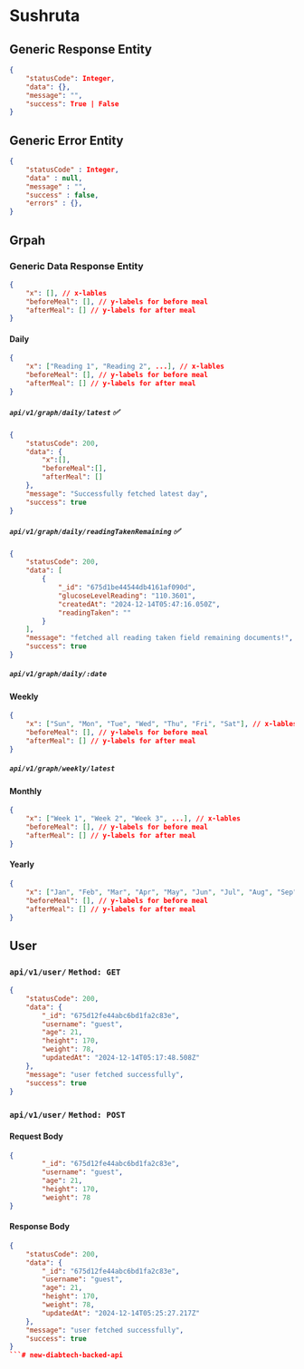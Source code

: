 # Sushruta

## Generic Response Entity

```json
{
    "statusCode": Integer,
    "data": {},
    "message": "",
    "success": True | False
}
```

## Generic Error Entity

```json
{
    "statusCode" : Integer, 
    "data" : null,
    "message" : "",
    "success" : false,
    "errors" : {},
}
```

## Grpah

### Generic Data Response Entity

```json
{
    "x": [], // x-lables
    "beforeMeal": [], // y-labels for before meal
    "afterMeal": [] // y-labels for after meal
}
```

#### Daily

```json
{
    "x": ["Reading 1", "Reading 2", ...], // x-lables
    "beforeMeal": [], // y-labels for before meal
    "afterMeal": [] // y-labels for after meal
}
```

##### `api/v1/graph/daily/latest` ✅

```json
{
    "statusCode": 200,
    "data": {
        "x":[],
        "beforeMeal":[],
        "afterMeal": []
    },
    "message": "Successfully fetched latest day",
    "success": true
}
```

##### `api/v1/graph/daily/readingTakenRemaining` ✅

```json
{
    "statusCode": 200,
    "data": [
        {
            "_id": "675d1be44544db4161af090d",
            "glucoseLevelReading": "110.3601",
            "createdAt": "2024-12-14T05:47:16.050Z",
            "readingTaken": ""
        }
    ],
    "message": "fetched all reading taken field remaining documents!",
    "success": true
}
```

##### `api/v1/graph/daily/:date`

#### Weekly

```json
{
    "x": ["Sun", "Mon", "Tue", "Wed", "Thu", "Fri", "Sat"], // x-lables
    "beforeMeal": [], // y-labels for before meal
    "afterMeal": [] // y-labels for after meal
}
```

##### `api/v1/graph/weekly/latest`

#### Monthly

```json
{
    "x": ["Week 1", "Week 2", "Week 3", ...], // x-lables
    "beforeMeal": [], // y-labels for before meal
    "afterMeal": [] // y-labels for after meal
}
```

#### Yearly

```json
{
    "x": ["Jan", "Feb", "Mar", "Apr", "May", "Jun", "Jul", "Aug", "Sep", "Oct", "Nov", "Dec"], // x-lables
    "beforeMeal": [], // y-labels for before meal
    "afterMeal": [] // y-labels for after meal
}
```

## User

### `api/v1/user/` `Method: GET`

```json
{
    "statusCode": 200,
    "data": {
        "_id": "675d12fe44abc6bd1fa2c83e",
        "username": "guest",
        "age": 21,
        "height": 170,
        "weight": 78,
        "updatedAt": "2024-12-14T05:17:48.508Z"
    },
    "message": "user fetched successfully",
    "success": true
}
```

### `api/v1/user/` `Method: POST`

#### Request Body

```json
{
        "_id": "675d12fe44abc6bd1fa2c83e",
        "username": "guest",
        "age": 21,
        "height": 170,
        "weight": 78
}
```

#### Response Body

```json
{
    "statusCode": 200,
    "data": {
        "_id": "675d12fe44abc6bd1fa2c83e",
        "username": "guest",
        "age": 21,
        "height": 170,
        "weight": 78,
        "updatedAt": "2024-12-14T05:25:27.217Z"
    },
    "message": "user fetched successfully",
    "success": true
}
```#   n e w - d i a b t e c h - b a c k e d - a p i  
 